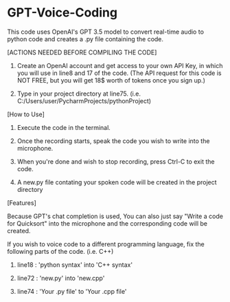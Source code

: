 # GPT-Voice-Coding
This code uses OpenAI's GPT 3.5 model to convert real-time audio to python code and creates a .py file containing the code.


[ACTIONS NEEDED BEFORE COMPILING THE CODE]

1. Create an OpenAI account and get access to your own API Key, in which you will use in line8 and 17 of the code. (The API request for this code is NOT FREE, but you will get 18$ worth of tokens once you sign up.)

2. Type in your project directory at line75. (i.e. C:/Users/user/PycharmProjects/pythonProject)


[How to Use]

1. Execute the code in the terminal.

2. Once the recording starts, speak the code you wish to write into the microphone.

3. When you're done and wish to stop recording, press Ctrl-C to exit the code.

4. A new.py file contating your spoken code will be created in the project directory


[Features]

Because GPT's chat completion is used, You can also just say "Write a code for Quicksort" into the microphone and the corresponding code will be created.

If you wish to voice code to a different programming language, fix the following parts of the code. (i.e. C++)

1. line18 : 'python syntax' into 'C++ syntax'

2. line72 : 'new.py' into 'new.cpp'

3. line74 : 'Your .py file' to 'Your .cpp file'
